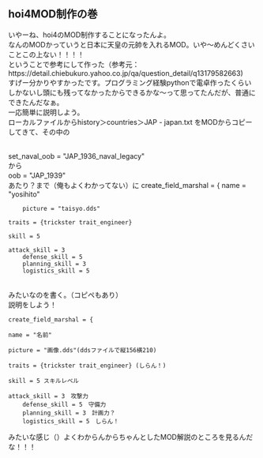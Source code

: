 
## hoi4MOD制作の巻
<html>
いやーね、hoi4のMOD制作することになったんよ。
<br>なんのMODかっていうと日本に天皇の元帥を入れるMOD。いや～めんどくさいことこの上ない！！！！
<br>ということで参考にして作った（参考元：https://detail.chiebukuro.yahoo.co.jp/qa/question_detail/q13179582663)
<br>すげー分かりやすかったです。プログラミング経験pythonで電卓作ったくらいしかないし頭にも残ってなかったからできるかな～って思ってたんだが、普通にできたんだなぁ。
<br>一応簡単に説明しよう。
<br>ローカルファイルからhistory＞countries＞JAP - japan.txt をMODからコピーしてきて、その中の

<br>set_naval_oob = "JAP_1936_naval_legacy"
<br>から
<br>oob = "JAP_1939"　
<br>あたり？まで（俺もよくわかってない）に
	create_field_marshal = {
	name = "yosihito"

		picture = "taisyo.dds"

	traits = {trickster trait_engineer}

	skill = 5

	attack_skill = 3
		defense_skill = 5
		planning_skill = 3
		logistics_skill = 5
 <br> みたいなのを書く。（コピペもあり）
  <br>説明をしよう！
  
  	create_field_marshal = {
  
  	name = "名前"

	picture = "画像.dds"(ddsファイルで縦156横210)

	traits = {trickster trait_engineer} (しらん！)

	skill = 5 スキルレベル

	attack_skill = 3　攻撃力
		defense_skill = 5　守備力
		planning_skill = 3　計画力？
		logistics_skill = 5　しらん！
  
  みたいな感じ（）よくわからんからちゃんとしたMOD解説のところを見るんだな！！！
  
